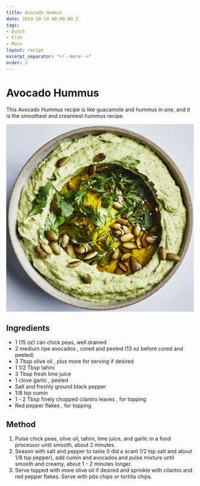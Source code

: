 ```yaml
---
title: Avocado Hummus
date: 2019-10-19 00:00:00 Z
tags:
- Dutch
- Fish
- Main
layout: recipe
excerpt_separator: "<!--more-->"
order: 2
---
```


# Avocado Hummus

This Avocado Hummus recipe is like guacamole and hummus in one, and it is the smoothest and creamiest hummus recipe.
<!--more-->

[![Hummus](/_uploads/avohummus.jpg)](/_uploads/avohummus.jpg)

## Ingredients

- 1 (15 oz) can chick peas, well drained
- 2 medium ripe avocados , cored and peeled (13 oz before cored and peeled)
- 3 Tbsp olive oil , plus more for serving if desired
- 1 1/2 Tbsp tahini
- 3 Tbsp fresh lime juice
- 1 clove garlic , peeled
- Salt and freshly ground black pepper
- 1/8 tsp cumin
- 1 - 2 Tbsp finely chopped cilantro leaves , for topping
- Red pepper flakes , for topping


## Method

1. Pulse chick peas, olive oil, tahini, lime juice, and garlic in a food processor until smooth, about 2 minutes.
2. Season with salt and pepper to taste (I did a scant 1/2 tsp salt and about 1/8 tsp pepper), add cumin and avocados and pulse mixture until smooth and creamy, about 1 - 2 minutes longer.
3. Serve topped with more olive oil if desired and sprinkle with cilantro and red pepper flakes. Serve with pita chips or tortilla chips.
